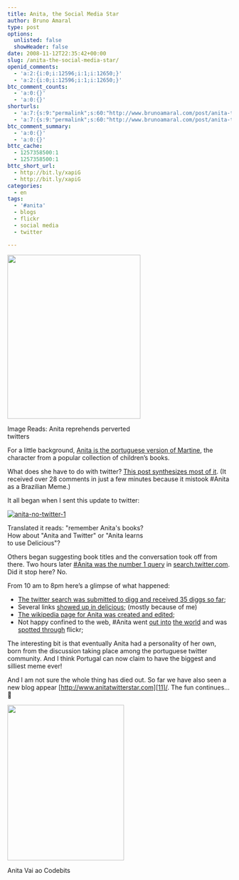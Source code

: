 ```yaml
---
title: Anita, the Social Media Star
author: Bruno Amaral
type: post
options:
  unlisted: false
  showHeader: false
date: 2008-11-12T22:35:42+00:00
slug: /anita-the-social-media-star/
openid_comments:
  - 'a:2:{i:0;i:12596;i:1;i:12650;}'
  - 'a:2:{i:0;i:12596;i:1;i:12650;}'
btc_comment_counts:
  - 'a:0:{}'
  - 'a:0:{}'
shorturls:
  - 'a:7:{s:9:"permalink";s:60:"http://www.brunoamaral.com/post/anita-the-social-media-star/";s:7:"tinyurl";s:25:"http://tinyurl.com/662p2a";s:4:"isgd";s:17:"http://is.gd/7kN5";s:5:"bitly";s:18:"http://bit.ly/jLGN";s:5:"snipr";s:22:"http://snipr.com/evg8m";s:5:"snurl";s:22:"http://snurl.com/evg8m";s:7:"snipurl";s:24:"http://snipurl.com/evg8m";}'
  - 'a:7:{s:9:"permalink";s:60:"http://www.brunoamaral.com/post/anita-the-social-media-star/";s:7:"tinyurl";s:25:"http://tinyurl.com/662p2a";s:4:"isgd";s:17:"http://is.gd/7kN5";s:5:"bitly";s:18:"http://bit.ly/jLGN";s:5:"snipr";s:22:"http://snipr.com/evg8m";s:5:"snurl";s:22:"http://snurl.com/evg8m";s:7:"snipurl";s:24:"http://snipurl.com/evg8m";}'
btc_comment_summary:
  - 'a:0:{}'
  - 'a:0:{}'
bttc_cache:
  - 1257358500:1
  - 1257358500:1
bttc_short_url:
  - http://bit.ly/xapiG
  - http://bit.ly/xapiG
categories:
  - en
tags:
  - '#anita'
  - blogs
  - flickr
  - social media
  - twitter

---
```

<div id="attachment_1040" style="width: 309px" class="wp-caption aligncenter">
  <a href="http://andretorgal.com/blog/2008/11/12/anita-interrompe-o-meu-jejum-blogueiro/"><img class="size-full wp-image-1040" title="anita-repreende-o-twitter" src="/wp-content/uploads/2008/11/anita-repreende-o-twitter1.png" alt="" width="299" height="369" srcset="/wp-content/uploads/2008/11/anita-repreende-o-twitter1.png 450w, /wp-content/uploads/2008/11/anita-repreende-o-twitter1-242x300.png 242w" sizes="(max-width: 299px) 100vw, 299px" /></a>
  
  <p class="wp-caption-text">
    Image Reads: Anita reprehends perverted twitters
  </p>
</div>

For a little background, [Anita is the portuguese version of Martine][1], the character from a popular collection of children&#8217;s books.

What does she have to do with twitter? [This post synthesizes most of it][2]. (It received over 28 comments in just a few minutes because it mistook #Anita as a Brazilian Meme.)

<p style="text-align: left;">
  It all began when I sent this update to twitter:
</p>

<div id="attachment_1037" style="width: 310px" class="wp-caption alignleft">
  <a href="http://twitter.com/brunoamaral/status/1001838517"><img class="size-medium wp-image-1037" title="anita-no-twitter-1" src="/wp-content/uploads/2008/11/anita-no-twitter-11.jpg 641w" sizes="(max-width: 300px) 100vw, 300px" /></a>
  
  <p class="wp-caption-text">
    Translated it reads: "remember Anita's books? How about "Anita and Twitter" or "Anita learns to use Delicious"?
  </p>
</div>

Others began suggesting book titles and the conversation took off from there. Two hours later [#Anita was the number 1 query][3] in [search.twitter.com][4]. Did it stop here? No.

From 10 am to 8pm here&#8217;s a glimpse of what happened:

  * [The twitter search was submitted to digg and received 35 diggs so far][5];
  * Several links [showed up in delicious][6]; (mostly because of me)
  * [The wikipedia page for Anita was created and edited][7];
  * Not happy confined to the web, #Anita went [out into][8] [the world][9] and was [spotted through][10] flickr;

The interesting bit is that eventually Anita had a personality of her own, born from the discussion taking place among the portuguese twitter community. And I think Portugal can now claim to have the biggest and silliest meme ever!

And I am not sure the whole thing has died out. So far we have also seen a new blog appear [http://www.anitatwitterstar.com][11]/. The fun continues&#8230; 🙂

<div id="attachment_1045" style="width: 272px" class="wp-caption aligncenter">
  <a href="http://twitpic.com/lcuy"><img class="size-full wp-image-1045" title="Anita Vai ao Codebits" src="/wp-content/uploads/2008/11/9964421.jpg" alt="" width="262" height="350" srcset="/wp-content/uploads/2008/11/9964421.jpg 480w, /wp-content/uploads/2008/11/9964421-225x300.jpg 225w" sizes="(max-width: 262px) 100vw, 262px" /></a>
  
  <p class="wp-caption-text">
    Anita Vai ao Codebits
  </p>
</div>

 [1]: http://en.wikipedia.org/wiki/Martine_(book)
 [2]: http://connectthetweets.wordpress.com/2008/11/12/anita/
 [3]: http://www.browserd.com/2008/11/12/anita-no-twitter/
 [4]: http://search.twitter.com/search?q=anita
 [5]: http://digg.com/people/Fastest_growing_Twitter_meme_Anita
 [6]: http://delicious.com/tag/%23anita
 [7]: http://smallr.net/anita
 [8]: http://www.flickr.com/photos/macacos/3025392394/
 [9]: http://flickr.com/photos/include/3025438730/
 [10]: http://flickr.com/photos/ptshello/3024746503/
 [11]: http://www.anitatwitterstar.com/